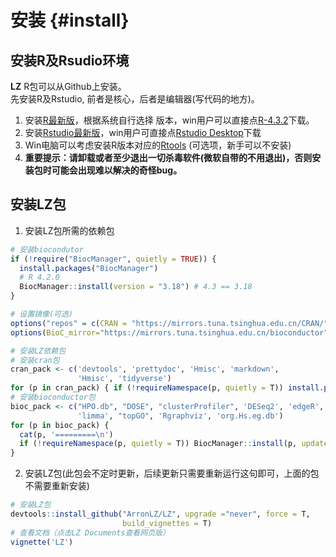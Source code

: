 # 安装 {#install}

## 安装R及Rsudio环境
**LZ** R包可以从Github上安装。<br>
先安装R及Rstudio, 前者是核心，后者是编辑器(写代码的地方)。<br>
1. 安装[R最新版](https://mirrors.tuna.tsinghua.edu.cn/CRAN/bin/)，根据系统自行选择
版本，win用户可以直接点[R-4.3.2](https://mirrors.tuna.tsinghua.edu.cn/CRAN/bin/windows/base/R-4.3.2-win.exe)下载。<br>
2. 安装[Rstudio最新版](https://posit.co/download/rstudio-desktop/)，win用户可直接点[Rstudio Desktop](https://download1.rstudio.org/electron/windows/RStudio-2023.09.1-494.exe)下载<br>
3. Win电脑可以考虑安装R版本对应的[Rtools](https://cran.r-project.org/bin/windows/Rtools/) (可选项，新手可以不安装)<br>
4. **重要提示：请卸载或者至少退出一切杀毒软件(微软自带的不用退出)，否则安装包时可能会出现难以解决的奇怪bug。**

## 安装LZ包
1. 安装LZ包所需的依赖包

```r
# 安装biocondutor
if (!require("BiocManager", quietly = TRUE)) {
  install.packages("BiocManager")
  # R 4.2.0
  BiocManager::install(version = "3.18") # 4.3 == 3.18
}

# 设置镜像(可选)
options("repos" = c(CRAN = "https://mirrors.tuna.tsinghua.edu.cn/CRAN/")) 
options(BioC_mirror="https://mirrors.tuna.tsinghua.edu.cn/bioconductor")

# 安装LZ依赖包
# 安装cran包
cran_pack <- c('devtools', 'prettydoc', 'Hmisc', 'markdown', 
               'Hmisc', 'tidyverse')
for (p in cran_pack) { if (!requireNamespace(p, quietly = T)) install.packages(p) }
# 安装bioconductor包
bioc_pack <- c("HPO.db", "DOSE", "clusterProfiler", 'DESeq2', 'edgeR', 
               'limma', "topGO", 'Rgraphviz', 'org.Hs.eg.db')
for (p in bioc_pack) { 
  cat(p, '=========\n') 
  if (!requireNamespace(p, quietly = T)) BiocManager::install(p, update = F, ask =F) 
}
```

2. 安装LZ包(此包会不定时更新，后续更新只需要重新运行这句即可，上面的包不需要重新安装)

```r
# 安装LZ包
devtools::install_github("ArronLZ/LZ", upgrade ="never", force = T, 
                         build_vignettes = T)
# 查看文档（点击LZ Documents查看网页版）
vignette('LZ')
```
